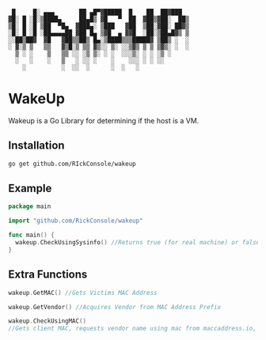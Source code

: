 ```
 █     █░ ▄▄▄       ██ ▄█▀▓█████  █    ██  ██▓███  
▓█░ █ ░█░▒████▄     ██▄█▒ ▓█   ▀  ██  ▓██▒▓██░  ██▒
▒█░ █ ░█ ▒██  ▀█▄  ▓███▄░ ▒███   ▓██  ▒██░▓██░ ██▓▒
░█░ █ ░█ ░██▄▄▄▄██ ▓██ █▄ ▒▓█  ▄ ▓▓█  ░██░▒██▄█▓▒ ▒
░░██▒██▓  ▓█   ▓██▒▒██▒ █▄░▒████▒▒▒█████▓ ▒██▒ ░  ░
░ ▓░▒ ▒   ▒▒   ▓▒█░▒ ▒▒ ▓▒░░ ▒░ ░░▒▓▒ ▒ ▒ ▒▓▒░ ░  ░
  ▒ ░ ░    ▒   ▒▒ ░░ ░▒ ▒░ ░ ░  ░░░▒░ ░ ░ ░▒ ░     
  ░   ░    ░   ▒   ░ ░░ ░    ░    ░░░ ░ ░ ░░       
    ░          ░  ░░  ░      ░  ░   ░              
```    
# WakeUp

Wakeup is a Go Library for determining if the host is a VM. 

## Installation

```bash
go get github.com/RIckConsole/wakeup
```

## Example

```go
package main

import "github.com/RickConsole/wakeup"

func main() {
  wakeup.CheckUsingSysinfo() //Returns true (for real machine) or false (for VM)
}
```

## Extra Functions

```go
wakeup.GetMAC() //Gets Victims MAC Address
```
```go
wakeup.GetVendor() //Acquires Vendor from MAC Address Prefix
```
```go
wakeup.CheckUsingMAC() 
//Gets client MAC, requests vendor name using mac from maccaddress.io, if its a vm vendor, will return false
```
